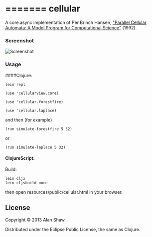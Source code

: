 =======
cellular
========

A core.async implementation of Per Brinch Hansen,
["Parallel Cellular Automata: A Model Program for Computational Science"](http://surface.syr.edu/eecs_techreports/167) (1992).

### Screenshot
![Screenshot](https://raw2.github.com/juliangamble/cellular/master/screenshot.png)

### Usage

####Clojure:

```
lein repl
```

```
(use 'cellularview.core)
```
```
(use 'cellular.forestfire)
```
```
(use 'cellular.laplace)
```
and then (for example)
```
(run simulate-forestfire 5 32)
```
or
```
(run simulate-laplace 5 32)
```

#### ClojureScript:

Build:
```
lein cljx
lein cljsbuild once
```
then open resources/public/cellular.html in your browser.

## License

Copyright © 2013 Alan Shaw

Distributed under the Eclipse Public License, the same as Clojure.
